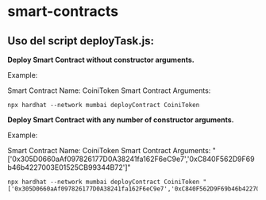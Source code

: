 
# smart-contracts

  

## Uso del script deployTask.js:

  

**Deploy Smart Contract without constructor arguments.**

Example:

Smart Contract Name: CoiniToken
Smart Contract Arguments: 

    npx hardhat --network mumbai deployContract CoiniToken

  

**Deploy Smart Contract with any number of constructor arguments.**

Example:

Smart Contract Name: CoiniToken
Smart Contract Arguments: "['0x305D0660aAf097826177D0A38241fa162F6eC9e7','0xC840F562D9F69b46b4227003E01525CB99344B72']"

    npx hardhat --network mumbai deployContract CoiniToken "['0x305D0660aAf097826177D0A38241fa162F6eC9e7','0xC840F562D9F69b46b4227003E01525CB99344B72']"
